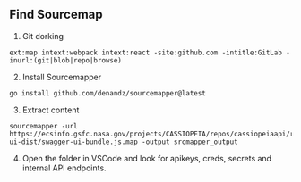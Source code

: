 Find Sourcemap 
---

1. Git dorking

```
ext:map intext:webpack intext:react -site:github.com -intitle:GitLab -inurl:(git|blob|repo|browse)
```

2. Install Sourcemapper

```
go install github.com/denandz/sourcemapper@latest
```

3. Extract content

```
sourcemapper -url https://ecsinfo.gsfc.nasa.gov/projects/CASSIOPEIA/repos/cassiopeiaapi/raw/node_modules/swagger-ui-dist/swagger-ui-bundle.js.map -output srcmapper_output
```

4. Open the folder in VSCode and look for apikeys, creds, secrets and internal API endpoints. 
